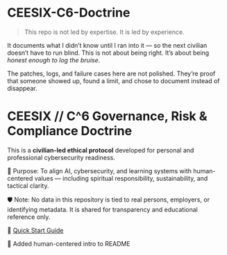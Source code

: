 # CEESIX-C6-Doctrine

> This repo is not led by expertise. It is led by experience.

It documents what I didn’t know until I ran into it — so the next civilian doesn’t have to run blind. This is not about being right. It’s about being *honest enough to log the bruise*.

The patches, logs, and failure cases here are not polished. They’re proof that someone showed up, found a limit, and chose to document instead of disappear.


# CEESIX // C^6 Governance, Risk & Compliance Doctrine

This is a **civilian-led ethical protocol** developed for personal and professional cybersecurity readiness.

🧭 Purpose:
To align AI, cybersecurity, and learning systems with human-centered values — including spiritual responsibility, sustainability, and tactical clarity.

🛡️ Note:
No data in this repository is tied to real persons, employers, or identifying metadata. It is shared for transparency and educational reference only.


📎 [Quick Start Guide](CEESIX/Doctrine/QUICK_START.md)


📝 Added human-centered intro to README
